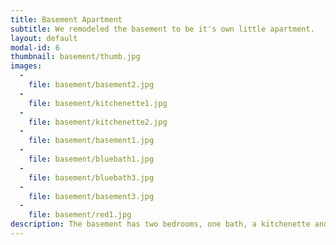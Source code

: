 ```yaml
---
title: Basement Apartment
subtitle: We remodeled the basement to be it's own little apartment.
layout: default
modal-id: 6
thumbnail: basement/thumb.jpg
images:
  -
    file: basement/basement2.jpg
  -
    file: basement/kitchenette1.jpg
  -
    file: basement/kitchenette2.jpg
  -
    file: basement/basement1.jpg
  -
    file: basement/bluebath1.jpg
  -
    file: basement/bluebath3.jpg
  -
    file: basement/basement3.jpg
  -
    file: basement/red1.jpg
description: The basement has two bedrooms, one bath, a kitchenette and a small dining/living space.  You can access it from the patio on the outside or from inside.   It is great for guests, in-laws, teenagers and anyone else who might need a little privacy.  It also has the washer and dryer.
---
```

